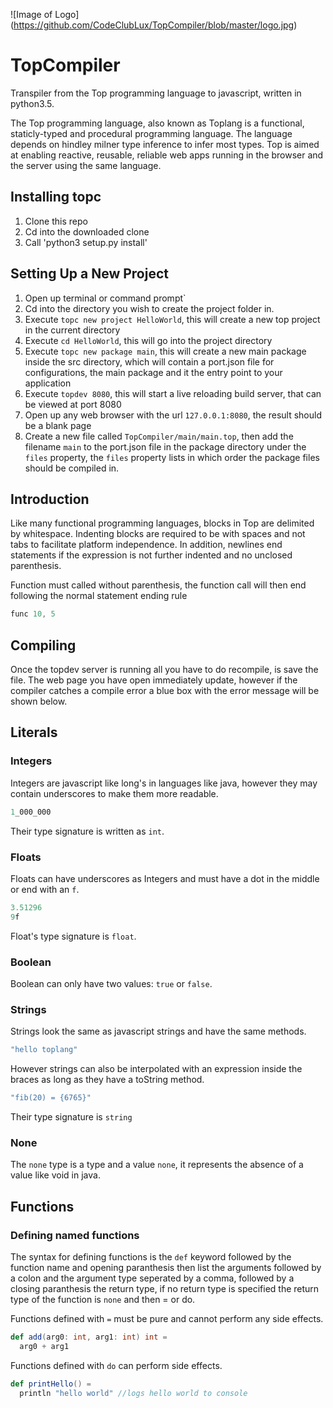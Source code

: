 ![Image of Logo]
(https://github.com/CodeClubLux/TopCompiler/blob/master/logo.jpg)

# TopCompiler
Transpiler from the Top programming language to javascript, written in python3.5.

The Top programming language, also known as Toplang is a functional, staticly-typed and procedural programming language. The language depends on hindley milner type inference to infer most types. Top is aimed at enabling reactive, reusable, reliable web apps running in the browser and the server using the same language.

## Installing topc
1. Clone this repo
2. Cd into the downloaded clone
3. Call 'python3 setup.py install'

## Setting Up a New Project
1. Open up terminal or command prompt`
2. Cd into the directory you wish to create the project folder in.
3. Execute `topc new project HelloWorld`, this will create a new top project in the current directory
4. Execute `cd HelloWorld`, this will go into the project directory
5. Execute `topc new package main`, this will create a new main package inside the src directory, which will contain a port.json file for configurations, the main package and it the entry point to your application
4. Execute `topdev 8080`, this will start a live reloading build server, that can be viewed at port 8080
6. Open up any web browser with the url `127.0.0.1:8080`, the result should be a blank page
7. Create a new file called `TopCompiler/main/main.top`, then add the filename `main` to the port.json file in the package directory under the `files` property, the `files` property lists in which order the package files should be compiled in.

## Introduction
Like many functional programming languages, blocks in Top are delimited by whitespace. Indenting blocks are required to be with spaces and not tabs to facilitate platform independence. In addition, newlines end statements if the expression is not further indented and no unclosed parenthesis.

Function must called without parenthesis, the function call will then end following the normal statement ending rule
```scala
func 10, 5
```

## Compiling
Once the topdev server is running all you have to do recompile, is save the file. The web page you have open immediately update, however if the compiler catches a compile error a blue box with the error message will be shown below.

## Literals
### Integers
Integers are javascript like long's in languages like java, however they may contain underscores to make them more readable.
```scala
1_000_000
```

Their type signature is written as `int`.

### Floats
Floats can have underscores as Integers and must have a dot in the middle or end with an `f`.
```scala
3.51296
9f
```

Float's type signature is `float`.

### Boolean
Boolean can only have two values: `true` or `false`.

### Strings
Strings look the same as javascript strings and have the same methods.
```scala
"hello toplang"
```

However strings can also be interpolated with an expression inside the braces as long as they have a toString method.
```scala
"fib(20) = {6765}"
```

Their type signature is `string`

### None
The `none` type is a type and a value `none`, it represents the absence of a value like void in java.

## Functions

### Defining named functions

The syntax for defining functions is the `def` keyword followed by the function name and opening paranthesis then list the arguments followed by a colon and the argument type seperated by a comma, followed by a closing paranthesis the return type, if no return type is specified the return type of the function is `none` and then = or do. 

Functions defined with `=` must be pure and cannot perform any side effects.

```scala
def add(arg0: int, arg1: int) int =
  arg0 + arg1
```

Functions defined with `do` can perform side effects.  
```scala
def printHello() =
  println "hello world" //logs hello world to console
```
  
